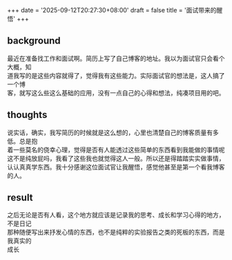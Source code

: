 +++
date = '2025-09-12T20:27:30+08:00'
draft = false
title = '面试带来的醒悟'
+++
## background
最近在准备找工作和面试啊。简历上写了自己博客的地址。我以为面试官只会看个大概，知  
道我写的是这些内容就得了，觉得我有这些能力。实际面试官的想法是，这人搞了一个博  
客，就写这么些这么基础的应用，没有一点自己的心得和想法，纯凑项目用的吧。
## thoughts
说实话，确实，我写简历的时候就是这么想的，心里也清楚自己的博客质量有多低。总是抱  
着一些莫名的侥幸心理，觉得是否有人能透过这些简单的东西看到我能做的事情呢  
这不是纯放屁吗，我看了这些我也就觉得这人一般。所以还是得踏踏实实做事情，认认真真学东西。我十分感谢这位面试官让我醒悟，感觉他甚至是第一个看我博客的人。
## result
之后无论是否有人看，这个地方就应该是记录我的思考、成长和学习心得的地方，不是日记  
那种随便写出来抒发心情的东西，也不是纯粹的实验报告之类的死板的东西，而是我真实的  
成长